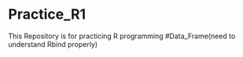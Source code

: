 # Practice_R1
This Repository is for practicing R programming
#Data_Frame(need to understand Rbind properly)
